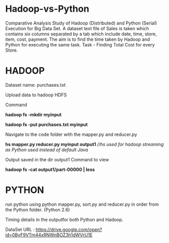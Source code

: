 # Hadoop-vs-Python
Comparative Analysis Study of Hadoop (Distributed) and Python (Serial) Execution for Big Data Set. A dataset text file of Sales is taken which contains six columns separated by a tab which include date, time, store, item, cost, payment. The aim is to find the time taken by Hadoop and Python for executing the same task. Task - Finding Total Cost for every Store.

# HADOOP

Dataset name: purchases.txt

Upload data to hadoop HDFS

Command

<b>hadoop fs -mkdir myinput 

hadoop fs -put purchases.txt myinput</b>

Navigate to the code folder with the mapper.py and reducer.py

<b>hs mapper.py reducer.py myinput output1 </b> *//hs used for hadoop streaming as Python used instead of default Java*

Output saved in the dir output1
Command to view

<b>hadoop fs -cat output1/part-00000 | less </b>

# PYTHON

run python using python mapper.py, sort.py and reducer.py in order from the Python folder. (Python 2.6)

Timing details in the outputfor both Python and Hadoop.

DataSet URL : https://drive.google.com/open?id=0ByF9VTm44xRNWnBOZ3h1dWVrU1E
